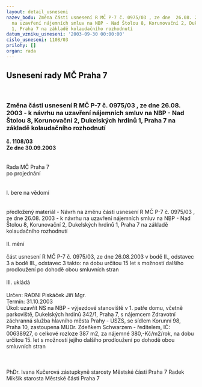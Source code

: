 ```yaml
---
layout: detail_usneseni
nazev_bodu: Změna části usnesení R MČ P-7 č. 0975/03 , ze dne  26.08. 2003 - k návrhu
  na uzavření nájemních smluv na NBP - Nad Štolou 8, Korunovační 2, Dukelských hrdinů
  1, Praha 7 na základě kolaudačního rozhodnutí
datum_vzniku_usneseni: '2003-09-30 00:00:00'
cislo_usneseni: 1108/03
prilohy: []
organ: rada
---
```

<div id="ucUsn_pList" class="usn">
	<span><h2>Usnesení rady MČ Praha 7 </h2>
<br></span><div class="standBody">
<span><h3>Změna části usnesení R MČ P-7 č. 0975/03 , ze dne  26.08. 2003 - k návrhu na uzavření nájemních smluv na NBP - Nad Štolou 8, Korunovační 2, Dukelských hrdinů 1, Praha 7 na základě kolaudačního rozhodnutí</h3></span><div class="center">
		<strong>č. 1108/03</strong><br>
	</div>
<div class="center">
		<strong>Ze dne 30.09.2003</strong><br><br>
	</div>
<br>Rada MČ Praha 7<br>po projednání<br><br><br>I.	bere na vědomí<br><br> <br>předložený materiál - Návrh na změnu části usnesení R MČ P-7 č. 0975/03 , ze dne  26.08. 2003 - k návrhu na uzavření nájemních smluv na NBP - Nad Štolou 8, Korunovační 2, Dukelských hrdinů 1, Praha 7 na základě kolaudačního rozhodnutí<br><br>II.	mění <br><br>část usnesení R MČ P-7 č. 0975/03, ze dne 26.08.2003 v bodě II., odstavec 3 a  bodě III., odstavec 3 takto: na dobu určitou 15 let s možností dalšího prodloužení po dohodě obou smluvních stran <br><br>III.	ukládá <br><br>Určen:	RADNI Piskáček Jiří Mgr.<br>Termín: 31.10.2003<br>Úkol:	uzavřít NS na NBP - výjezdové stanoviště v 1. patře domu, včetně parkoviště, Dukelských hrdinů 342/1, Praha 7, s nájemcem Zdravotní záchranná služba hlavního města Prahy - ÚSZS, se sídlem Korunní 98, Praha 10, zastoupena MUDr. Zdeňkem Schwarzem - ředitelem, IČ: 00638927, o celkové rozloze 387 m2, za nájemné 380,-Kč/m2/rok, na dobu určitou 15. let s možností jejího dalšího prodloužení po dohodě obou smluvních stran  <br> <br> <br>	<br>PhDr. Ivana Kučerová zástupkyně starosty Městské části Praha 7	 Radek Mikšík starosta Městské části Praha 7<br>	<br><br>
</div>
</div>